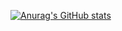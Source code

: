 [![Anurag's GitHub stats](https://github-readme-stats.vercel.app/api?username=niiyy)](https://github.com/anuraghazra/github-readme-stats)
